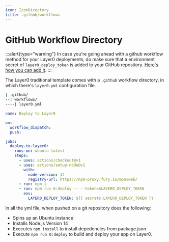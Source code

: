 ```yaml
---
icon: IconDirectory
title: .github/workflows
---
```


# GitHub Workflow Directory

:::alert{type="warning"}
In case you're going ahead with a github workflow method for your Layer0 deployments, do make sure that a environment secret of `layer0_deploy_token` is added to your GitHub repository. [Here's how you can add it](https://docs.github.com/en/actions/security-guides/encrypted-secrets#creating-encrypted-secrets-for-a-repository).
:::

The Layer0 traditional template comes with a `.github` workflow directory, in which there's `layer0.yml` configuration file.

```bash
| .github/
--| workflows/
----| layer0.yml
```

```yml [layer0.yml]
name: Deploy to Layer0

on:
  workflow_dispatch:
  push:

jobs:
  deploy-to-layer0:
    runs-on: ubuntu-latest
    steps:
      - uses: actions/checkout@v1
      - uses: actions/setup-node@v1
        with:
          node-version: 14
          registry-url: https://npm-proxy.fury.io/moovweb/
      - run: npm i
      - run: npm run 0:deploy -- --token=$LAYER0_DEPLOY_TOKEN
        env:
          LAYER0_DEPLOY_TOKEN: ${{ secrets.LAYER0_DEPLOY_TOKEN }}
```

In all the yml file, when pushed on a git repository does the following:

- Spins up an Ubuntu instance
- Installs Node.js Version 14
- Executes `npm install` to install depedencies from package.json
- Execute `npm run 0:deploy` to build and deploy your app on Layer0.
